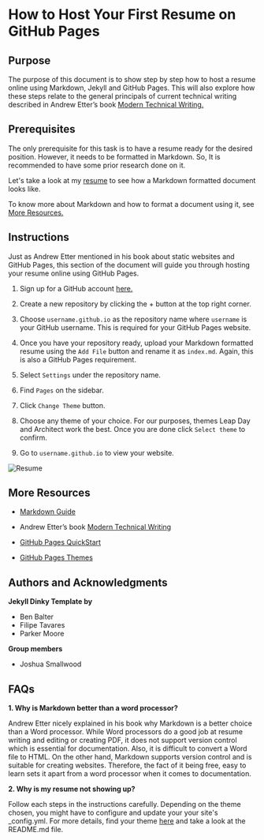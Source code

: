 
# How to Host Your First Resume on GitHub Pages

## Purpose

The purpose of this document is to show step by step how to host a resume online using Markdown, Jekyll and GitHub Pages. This will also explore how these steps relate to the general principals of current technical writing described in Andrew Etter’s book [Modern Technical Writing.](https://www.amazon.com/Modern-Technical-Writing-Introduction-Documentation-ebook/dp/B01A2QL9SS)

## Prerequisites

The only prerequisite for this task is to have a resume ready for the desired position. However, it needs to be formatted in Markdown. So, It is recommended to have some prior research done on it.

Let's take a look at my [resume](https://github.com/deepta03/deepta03.github.io/blob/main/index.md) to see how a Markdown formatted document looks like.

To know more about Markdown and how to format a document using it, see [More Resources.](#more-resources)

## Instructions

Just as Andrew Etter mentioned in his book about static websites and GitHub Pages, this section of the document will guide you through hosting your resume online using GitHub Pages.

1. Sign up for a GitHub account [here.](https://github.com/signup)

2. Create a new repository by clicking the + button at the top right corner.

3. Choose `username.github.io` as the repository name where `username` is your GitHub username. This is required for your GitHub Pages website.

4. Once you have your repository ready, upload your Markdown formatted resume using the `Add File` button and rename it as `index.md`. Again, this is also a GitHub Pages requirement.

5. Select `Settings` under the repository name.

6. Find `Pages` on the sidebar.

7. Click `Change Theme` button.

8. Choose any theme of your choice. For our purposes, themes Leap Day and Architect work the best. Once you are done click `Select theme` to confirm.

9. Go to `username.github.io` to view your website.

![Resume](https://user-images.githubusercontent.com/102154139/159556666-3b9e06d4-aa77-4fef-8f53-569a18e532f4.gif)

## More Resources

* [Markdown Guide](https://www.markdownguide.org)

* Andrew Etter’s book [Modern Technical Writing](https://www.amazon.com/Modern-Technical-Writing-Introduction-Documentation-ebook/dp/B01A2QL9SS)

* [GitHub Pages QuickStart](https://docs.github.com/en/pages/quickstart)

* [GitHub Pages Themes](https://github.com/pages-themes)

## Authors and Acknowledgments

**Jekyll Dinky Template by**

* Ben Balter
* Filipe Tavares
* Parker Moore

**Group members**

* Joshua Smallwood

## FAQs

**1. Why is Markdown better than a word processor?**

Andrew Etter nicely explained in his book why Markdown is a better choice than a Word processor. While Word processors do a good job at resume writing and editing or creating PDF, it does not support version control which is essential for documentation. Also, it is difficult to convert a Word file to HTML. On the other hand, Markdown supports version control and is suitable for creating websites. Therefore, the fact of it being free, easy to learn sets it apart from a word processor when it comes to documentation.

**2. Why is my resume not showing up?**

Follow each steps in the instructions carefully. Depending on the theme chosen, you might have to configure and update your your site's _config.yml. For more details, find your theme [here](https://github.com/pages-themes) and take a look at the README.md file.
